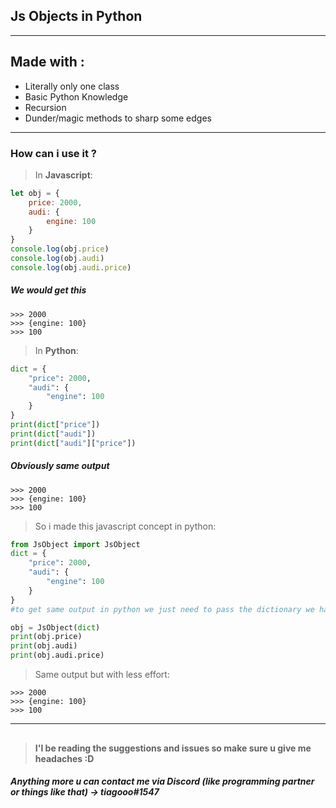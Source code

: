 ## **Js Objects in Python**
---
## Made with :
* Literally only one class
* Basic Python Knowledge
* Recursion
* Dunder/magic methods to sharp some edges
---
### **How** can i use it ?
> In **Javascript**: 
```js
let obj = {
    price: 2000,
    audi: {
        engine: 100
    }
}
console.log(obj.price)
console.log(obj.audi)
console.log(obj.audi.price)
```
##### **We would get this**
```
>>> 2000
>>> {engine: 100}
>>> 100
```
> In **Python**:
```python
dict = {
    "price": 2000,
    "audi": {
        "engine": 100
    }
}
print(dict["price"])
print(dict["audi"])
print(dict["audi"]["price"])
```
##### **Obviously same output**
```
>>> 2000
>>> {engine: 100}
>>> 100
```

> So i made this javascript concept in python:
```python
from JsObject import JsObject
dict = {
    "price": 2000,
    "audi": {
        "engine": 100
    }
}
#to get same output in python we just need to pass the dictionary we have as a parameter to the class JsObject as it follows -->

obj = JsObject(dict)
print(obj.price)
print(obj.audi)
print(obj.audi.price)
```
> Same output but with less effort:
```
>>> 2000
>>> {engine: 100}
>>> 100
```
---
## 

> **I'l be reading the suggestions and issues so make sure u give me headaches :D**


##### Anything more u can contact me via Discord (like programming partner or things like that) -> tiagooo#1547